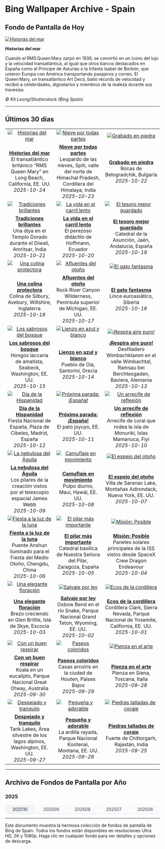 # Bing Wallpaper Archive - Spain

## Fondo de Pantalla de Hoy

[![Historias del mar](https://www.bing.com/th?id=OHR.QueenMary_ES-ES3516526290_UHD.jpg&pid=hp&w=2560)](https://bing.codexun.com/es/detail/20251024)

**Historias del mar**

Cuando el RMS Queen Mary zarpó en 1936, se convirtió en un ícono del lujo y la velocidad transatlántica, al igual que otros barcos destacados en España como el Príncipe de Asturias o la Infanta Isabel de Borbón, que unieron Europa con América transportando pasajeros y correo. El Queen Mary, un transatlántico Art Decó, batió récords de velocidad y recibió a celebridades, dignatarios y miembros de la realeza durante sus travesías.

*© Kit Leong/Shutterstock (Bing Spain)*

---

## Últimos 30 días

| | | |
|:---:|:---:|:---:|
| [![Historias del mar](https://www.bing.com/th?id=OHR.QueenMary_ES-ES3516526290_UHD.jpg&pid=hp&w=2560)](https://bing.codexun.com/es/detail/20251024) | [![Nieve por todas partes](https://www.bing.com/th?id=OHR.SnowLeopard_ES-ES0046977195_UHD.jpg&pid=hp&w=2560)](https://bing.codexun.com/es/detail/20251023) | [![Grabado en piedra](https://www.bing.com/th?id=OHR.BulgariaRocks_ES-ES9951900468_UHD.jpg&pid=hp&w=2560)](https://bing.codexun.com/es/detail/20251022) | 
| **[Historias del mar](https://bing.codexun.com/es/detail/20251024)**<br>El transatlántico británico “RMS Queen Mary” en Long Beach, California, EE. UU.<br>*2025-10-24* | **[Nieve por todas partes](https://bing.codexun.com/es/detail/20251023)**<br>Leopardo de las nieves, Spiti, valle del norte de Himachal Pradesh, Cordillera del Himalaya, India<br>*2025-10-23* | **[Grabado en piedra](https://bing.codexun.com/es/detail/20251022)**<br>Rocas de Belogradchik, Bulgaria<br>*2025-10-22* | 
| [![Tradiciones brillantes](https://www.bing.com/th?id=OHR.DiyaDiwali_ES-ES9858455543_UHD.jpg&pid=hp&w=2560)](https://bing.codexun.com/es/detail/20251021) | [![La vida en el carril lento](https://www.bing.com/th?id=OHR.HoffmansSloth_ES-ES9765798870_UHD.jpg&pid=hp&w=2560)](https://bing.codexun.com/es/detail/20251020) | [![El tesoro mejor guardado](https://www.bing.com/th?id=OHR.JaenCathedral_ES-ES4511407655_UHD.jpg&pid=hp&w=2560)](https://bing.codexun.com/es/detail/20251019) | 
| **[Tradiciones brillantes](https://bing.codexun.com/es/detail/20251021)**<br>Una diya en el Templo Dorado durante el Diwali, Amritsar, India<br>*2025-10-21* | **[La vida en el carril lento](https://bing.codexun.com/es/detail/20251020)**<br>El perezoso didáctilo de Hoffmann, Ecuador<br>*2025-10-20* | **[El tesoro mejor guardado](https://bing.codexun.com/es/detail/20251019)**<br>Catedral de la Asunción, Jaén, Andalucía, España<br>*2025-10-19* | 
| [![Una colina protectora](https://www.bing.com/th?id=OHR.SilburyHill_ES-ES9628182073_UHD.jpg&pid=hp&w=2560)](https://bing.codexun.com/es/detail/20251018) | [![Afluentes del otoño](https://www.bing.com/th?id=OHR.RockRiverFalls_ES-ES6474484835_UHD.jpg&pid=hp&w=2560)](https://bing.codexun.com/es/detail/20251017) | [![El gato fantasma](https://www.bing.com/th?id=OHR.SiberianLynx_ES-ES1284959959_UHD.jpg&pid=hp&w=2560)](https://bing.codexun.com/es/detail/20251016) | 
| **[Una colina protectora](https://bing.codexun.com/es/detail/20251018)**<br>Colina de Silbury, Avebury, Wiltshire, Inglaterra<br>*2025-10-18* | **[Afluentes del otoño](https://bing.codexun.com/es/detail/20251017)**<br>Rock River Canyon Wilderness, Península superior de Míchigan, EE. UU.<br>*2025-10-17* | **[El gato fantasma](https://bing.codexun.com/es/detail/20251016)**<br>Lince euroasiático, Siberia<br>*2025-10-16* | 
| [![Los sabrosos del bosque](https://www.bing.com/th?id=OHR.AmethystLaccaria_ES-ES1228402064_UHD.jpg&pid=hp&w=2560)](https://bing.codexun.com/es/detail/20251015) | [![Lienzo en azul y blanco](https://www.bing.com/th?id=OHR.OiaSantorini_ES-ES1170312678_UHD.jpg&pid=hp&w=2560)](https://bing.codexun.com/es/detail/20251014) | [![¡Respira aire puro!](https://www.bing.com/th?id=OHR.HinterseeWaterfall_ES-ES0526830866_UHD.jpg&pid=hp&w=2560)](https://bing.codexun.com/es/detail/20251013) | 
| **[Los sabrosos del bosque](https://bing.codexun.com/es/detail/20251015)**<br>Hongos laccaria de amatista, Seabeck, Washington, EE. UU.<br>*2025-10-15* | **[Lienzo en azul y blanco](https://bing.codexun.com/es/detail/20251014)**<br>Pueblo de Oia, Santorini, Grecia<br>*2025-10-14* | **[¡Respira aire puro!](https://bing.codexun.com/es/detail/20251013)**<br>Desfiladero Wimbachklamm en el valle Wimbachtal, Ramsau bei Berchtesgaden, Baviera, Alemania<br>*2025-10-13* | 
| [![Día de la Hispanidad](https://www.bing.com/th?id=OHR.DaySpain_ES-ES2088635486_UHD.jpg&pid=hp&w=2560)](https://bing.codexun.com/es/detail/20251012) | [![Próxima parada: ¡España!](https://www.bing.com/th?id=OHR.WoodDuckHen_ES-ES1058654365_UHD.jpg&pid=hp&w=2560)](https://bing.codexun.com/es/detail/20251011) | [![Un arrecife de reflexión](https://www.bing.com/th?id=OHR.MonurikiFiji_ES-ES0990792283_UHD.jpg&pid=hp&w=2560)](https://bing.codexun.com/es/detail/20251010) | 
| **[Día de la Hispanidad](https://bing.codexun.com/es/detail/20251012)**<br>Fiesta Nacional de España, Plaza de Cibeles, Madrid, España<br>*2025-10-12* | **[Próxima parada: ¡España!](https://bing.codexun.com/es/detail/20251011)**<br>El pato joyuyo, EE. UU.<br>*2025-10-11* | **[Un arrecife de reflexión](https://bing.codexun.com/es/detail/20251010)**<br>Arrecife de coral que rodea la isla de Monuriki, Islas Mamanuca, Fiyi<br>*2025-10-10* | 
| [![La nebulosa del Águila](https://www.bing.com/th?id=OHR.WebbPillars_ES-ES0926278571_UHD.jpg&pid=hp&w=2560)](https://bing.codexun.com/es/detail/20251009) | [![Camuflaje en movimiento](https://www.bing.com/th?id=OHR.OctopusCyanea_ES-ES0861664902_UHD.jpg&pid=hp&w=2560)](https://bing.codexun.com/es/detail/20251008) | [![El espejo del otoño](https://www.bing.com/th?id=OHR.SaranacLake_ES-ES0795608317_UHD.jpg&pid=hp&w=2560)](https://bing.codexun.com/es/detail/20251007) | 
| **[La nebulosa del Águila](https://bing.codexun.com/es/detail/20251009)**<br>Los pilares de la creación vistos por el telescopio espacial James Webb<br>*2025-10-09* | **[Camuflaje en movimiento](https://bing.codexun.com/es/detail/20251008)**<br>Pulpo diurno, Maui, Hawái, EE. UU.<br>*2025-10-08* | **[El espejo del otoño](https://bing.codexun.com/es/detail/20251007)**<br>Villa de Saranac Lake, Montañas Adirondack, Nueva York, EE. UU.<br>*2025-10-07* | 
| [![Fiesta a la luz de la luna](https://www.bing.com/th?id=OHR.AnshunBridge_ES-ES0720553853_UHD.jpg&pid=hp&w=2560)](https://bing.codexun.com/es/detail/20251006) | [![El pilar más importante](https://www.bing.com/th?id=OHR.ElPilarZaragoza_ES-ES2251401044_UHD.jpg&pid=hp&w=2560)](https://bing.codexun.com/es/detail/20251005) | [![Misión: Posible](https://www.bing.com/th?id=OHR.DragonEndeavour_ES-ES0464086432_UHD.jpg&pid=hp&w=2560)](https://bing.codexun.com/es/detail/20251004) | 
| **[Fiesta a la luz de la luna](https://bing.codexun.com/es/detail/20251006)**<br>Puente Anshun iluminado para el Fiesta del Medio Otoño, Chengdu, China<br>*2025-10-06* | **[El pilar más importante](https://bing.codexun.com/es/detail/20251005)**<br>Catedral basílica de Nuestra Señora del Pilar, Zaragoza, España<br>*2025-10-05* | **[Misión: Posible](https://bing.codexun.com/es/detail/20251004)**<br>Paneles solares principales de la ISS vistos desde SpaceX Crew Dragon Endeavour<br>*2025-10-04* | 
| [![Una elegante floración](https://www.bing.com/th?id=OHR.SkyeHeather_ES-ES0179378651_UHD.jpg&pid=hp&w=2560)](https://bing.codexun.com/es/detail/20251003) | [![Salvaje por ley](https://www.bing.com/th?id=OHR.OxbowBend_ES-ES2093724420_UHD.jpg&pid=hp&w=2560)](https://bing.codexun.com/es/detail/20251002) | [![Ecos de la cordillera](https://www.bing.com/th?id=OHR.YosemiteClark_ES-ES0823562766_UHD.jpg&pid=hp&w=2560)](https://bing.codexun.com/es/detail/20251001) | 
| **[Una elegante floración](https://bing.codexun.com/es/detail/20251003)**<br>Brezo creciendo en Glen Brittle, Isla de Skye, Escocia<br>*2025-10-03* | **[Salvaje por ley](https://bing.codexun.com/es/detail/20251002)**<br>Oxbow Bend en el río Snake, Parque Nacional Grand Teton, Wyoming, EE. UU.<br>*2025-10-02* | **[Ecos de la cordillera](https://bing.codexun.com/es/detail/20251001)**<br>Cordillera Clark, Sierra Nevada, Parque Nacional de Yosemite, California, EE. UU.<br>*2025-10-01* | 
| [![Con un buen respirar](https://www.bing.com/th?id=OHR.EucalyptusKoala_ES-ES0797719606_UHD.jpg&pid=hp&w=2560)](https://bing.codexun.com/es/detail/20250930) | [![Paseos coloridos](https://www.bing.com/th?id=OHR.HoutenHouses_ES-ES0772668707_UHD.jpg&pid=hp&w=2560)](https://bing.codexun.com/es/detail/20250929) | [![Pienza en el arte](https://www.bing.com/th?id=OHR.PienzaItaly_ES-ES1965715400_UHD.jpg&pid=hp&w=2560)](https://bing.codexun.com/es/detail/20250928) | 
| **[Con un buen respirar](https://bing.codexun.com/es/detail/20250930)**<br>Koala en un eucalipto, Parque Nacional Great Otway, Australia<br>*2025-09-30* | **[Paseos coloridos](https://bing.codexun.com/es/detail/20250929)**<br>Casas arcoíris en la ciudad de Houten, Países Bajos<br>*2025-09-29* | **[Pienza en el arte](https://bing.codexun.com/es/detail/20250928)**<br>Pienza en Siena, Toscana, Italia<br>*2025-09-28* | 
| [![Despejado y tranquilo](https://www.bing.com/th?id=OHR.TankLakes_ES-ES1860818071_UHD.jpg&pid=hp&w=2560)](https://bing.codexun.com/es/detail/20250927) | [![Pequeña y adorable](https://www.bing.com/th?id=OHR.AutumnChipmunk_ES-ES0673938292_UHD.jpg&pid=hp&w=2560)](https://bing.codexun.com/es/detail/20250926) | [![Piedras talladas de coraje](https://www.bing.com/th?id=OHR.FortChittorgarh_ES-ES0644530390_UHD.jpg&pid=hp&w=2560)](https://bing.codexun.com/es/detail/20250925) | 
| **[Despejado y tranquilo](https://bing.codexun.com/es/detail/20250927)**<br>Tank Lakes, Área silvestre de los lagos alpinos, Washington, EE. UU.<br>*2025-09-27* | **[Pequeña y adorable](https://bing.codexun.com/es/detail/20250926)**<br>La ardilla rayada, Parque Nacional Kootenai, Montana, EE. UU.<br>*2025-09-26* | **[Piedras talladas de coraje](https://bing.codexun.com/es/detail/20250925)**<br>Fuerte de Chittorgarh, Rajastán, India<br>*2025-09-25* | 


---

## Archivo de Fondos de Pantalla por Año

### 2025
<div style="display: grid; grid-template-columns: repeat(auto-fit, minmax(80px, 1fr)); gap: 6px; margin: 12px 0;">
<a href="https://bing.codexun.com/es/archive/202510" style="padding: 6px 12px; font-size: 14px; border-radius: 6px; box-shadow: 0 1px 2px rgba(0,0,0,0.1); background-color: #f3f4f6; color: #374151; text-decoration: none; text-align: center; transition: background-color 0.2s ease; font-weight: 500;">202510</a>
<a href="https://bing.codexun.com/es/archive/202509" style="padding: 6px 12px; font-size: 14px; border-radius: 6px; box-shadow: 0 1px 2px rgba(0,0,0,0.1); background-color: #f9fafb; color: #374151; text-decoration: none; text-align: center; transition: background-color 0.2s ease;">202509</a>
<a href="https://bing.codexun.com/es/archive/202508" style="padding: 6px 12px; font-size: 14px; border-radius: 6px; box-shadow: 0 1px 2px rgba(0,0,0,0.1); background-color: #f9fafb; color: #374151; text-decoration: none; text-align: center; transition: background-color 0.2s ease;">202508</a>
<a href="https://bing.codexun.com/es/archive/202507" style="padding: 6px 12px; font-size: 14px; border-radius: 6px; box-shadow: 0 1px 2px rgba(0,0,0,0.1); background-color: #f9fafb; color: #374151; text-decoration: none; text-align: center; transition: background-color 0.2s ease;">202507</a>
<a href="https://bing.codexun.com/es/archive/202506" style="padding: 6px 12px; font-size: 14px; border-radius: 6px; box-shadow: 0 1px 2px rgba(0,0,0,0.1); background-color: #f9fafb; color: #374151; text-decoration: none; text-align: center; transition: background-color 0.2s ease;">202506</a>
</div>



---

Este documento muestra la hermosa colección de fondos de pantalla de Bing de Spain. Todos los fondos están disponibles en resoluciones Ultra HD, 2K y 1080p. Haga clic en cualquier fondo para ver detalles y opciones de descarga.
